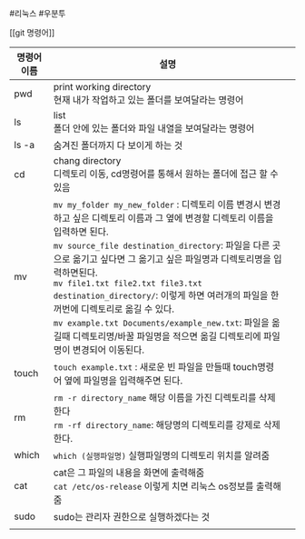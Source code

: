 #리눅스 #우분투

[[git 명령어]]

| 명령어 이름 | 설명                                                                                                                                                                                                                                                                                                                                                                                     |     |
| ------ | -------------------------------------------------------------------------------------------------------------------------------------------------------------------------------------------------------------------------------------------------------------------------------------------------------------------------------------------------------------------------------------- | --- |
| pwd    | print working directory<br>현재 내가 작업하고 있는 폴더를 보여달라는 명령어                                                                                                                                                                                                                                                                                                                                 |     |
| ls<br> | list<br>폴더 안에 있는 폴더와 파일 내열을 보여달라는 명령어                                                                                                                                                                                                                                                                                                                                                  |     |
| ls -a  | 숨겨진 폴더까지 다 보이게 하는 것                                                                                                                                                                                                                                                                                                                                                                    |     |
| cd     | chang directory<br>디렉토리 이동, cd명령어를 통해서 원하는 폴더에 접근 할 수 있음                                                                                                                                                                                                                                                                                                                               |     |
| mv     | `mv my_folder my_new_folder` :  디렉토리 이름 변경시 변경하고 싶은 디렉토리 이름과 그 옆에 변경할 디렉토리 이름을 입력하면 된다.<br>`mv source_file destination_directory`: 파일을 다른 곳으로 옮기고 싶다면 그 옮기고 싶은 파일명과 디렉토리명을 입력하면된다.<br>`mv file1.txt file2.txt file3.txt destination_directory/`: 이렇게 하면 여러개의 파일을 한꺼번에 디렉토리로 옮길 수 있다.<br>`mv example.txt Documents/example_new.txt`: 파일을 옮길때 디렉토리명/바꿀 파일명을 적으면 옮길 디렉토리에 파일명이 변경되어 이동된다. |     |
| touch  | `touch example.txt` : 새로운 빈 파일을 만들때 touch명령어 옆에 파일명을 입력해주면 된다.                                                                                                                                                                                                                                                                                                                         |     |
| rm     | `rm -r directory_name` 해당 이름을 가진 디렉토리를 삭제한다<br>`rm -rf directory_name`: 해당명의 디렉토리를 강제로 삭제한다.                                                                                                                                                                                                                                                                                           |     |
| which  | `which (실행파일명)` 실행파일명의 디렉토리 위치를 알려줌                                                                                                                                                                                                                                                                                                                                                    |     |
| cat    | cat은 그 파일의 내용을 화면에 출력해줌<br>`cat /etc/os-release` 이렇게 치면 리눅스 os정보를 출력해줌<br>                                                                                                                                                                                                                                                                                                             |     |
| sudo   | sudo는 관리자 권한으로 실행하겠다는 것<br>                                                                                                                                                                                                                                                                                                                                                            |     |
|        |                                                                                                                                                                                                                                                                                                                                                                                        |     |
